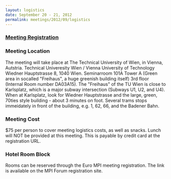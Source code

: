 ```yaml
---
layout: logistics
date: September 20 - 21, 2012
permalink: meetings/2012/09/logistics
---
```


### [Meeting Registration](http://a3.acteva.com/orderbooking/bookEvent/A32112)

### Meeting Location

The meeting will take place at The Technical University of Wien, in Vienna, Autstria. Technical Univeresity Wien / Vienna University of Technology Wiedner Hauptstrasse 8, 1040 Wien. Seminarroom 101A Tower A (Green area in socalled "Freihaus", a huge greenish building itself) 3rd floor (Internal Room number DA03A15). The "Freihaus" of the TU Wien is close to Karlsplatz, which is a major subway intersection (Subways U1, U2, and U4). When at Karlsplatz, look for Wiedner Hauptstrasse and the large, green, 70ties style building - about 3 minutes on foot. Several trams stops immeidately in front of the building, e.g. 1, 62, 66, and the Badener Bahn.

### Meeting Cost

$75 per person to cover meeting logistics costs, as well as snacks.  Lunch will NOT be provided at this meeting. This is payable by credit card at the registration URL.

### Hotel Room Block

Rooms can be reserved through the Euro MPI meeting registration.  The link is available on the MPI Forum registration site.
